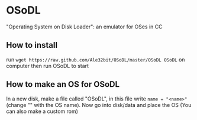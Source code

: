 # OSoDL
"Operating System on Disk Loader": an emulator for OSes in CC

## How to install
run `wget https://raw.github.com/Ale32bit/OSoDL/master/OSoDL OSoDL` on computer
then run OSoDL to start

## How to make an OS for OSoDL
In a new disk, make a file called "OSoDL", in this file write `name = "<name>"` (change "<name>" with the OS name).
Now go into disk/data and place the OS (You can also make a custom rom)
